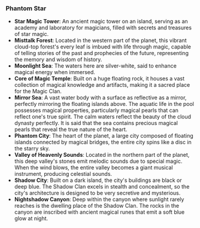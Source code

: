 ### Phantom Star
- **Star Magic Tower**: An ancient magic tower on an island, serving as an academy and laboratory for magicians, filled with secrets and treasures of star magic.
- **Misttalk Forest**: Located in the western part of the planet, this vibrant cloud-top forest's every leaf is imbued with life through magic, capable of telling stories of the past and prophecies of the future, representing the memory and wisdom of history.
- **Moonlight Sea**: The waters here are silver-white, said to enhance magical energy when immersed.
- **Core of Magic Temple**: Built on a huge floating rock, it houses a vast collection of magical knowledge and artifacts, making it a sacred place for the Magic Clan.
- **Mirror Sea**: A vast water body with a surface as reflective as a mirror, perfectly mirroring the floating islands above. The aquatic life in the pool possesses magical properties, particularly magical pearls that can reflect one's true spirit. The calm waters reflect the beauty of the cloud dynasty perfectly. It is said that the sea contains precious magical pearls that reveal the true nature of the heart.
- **Phantom City**: The heart of the planet, a large city composed of floating islands connected by magical bridges, the entire city spins like a disc in the starry sky.
- **Valley of Heavenly Sounds**: Located in the northern part of the planet, this deep valley's stones emit melodic sounds due to special magic. When the wind blows, the entire valley becomes a giant musical instrument, producing celestial sounds.
- **Shadow City**: Built on a dark island, the city's buildings are black or deep blue. The Shadow Clan excels in stealth and concealment, so the city's architecture is designed to be very secretive and mysterious.
- **Nightshadow Canyon**: Deep within the canyon where sunlight rarely reaches is the dwelling place of the Shadow Clan. The rocks in the canyon are inscribed with ancient magical runes that emit a soft blue glow at night.

